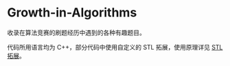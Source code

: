 # Growth-in-Algorithms
收录在算法竞赛的刷题经历中遇到的各种有趣题目。

代码所用语言均为 C++，部分代码中使用自定义的 STL 拓展，使用原理详见 [STL 拓展](./STL拓展/)。

